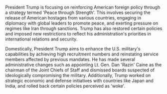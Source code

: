 President Trump is focusing on reinforcing American foreign policy through a strategy termed 'Peace through Strength'. This involves securing the release of American hostages from various countries, engaging in diplomacy with global leaders to promote peace, and exerting pressure on regimes like Iran through sanctions. Trump has also restored certain policies and imposed new restrictions to reflect his administration's priorities in international relations and security.

Domestically, President Trump aims to enhance the U.S. military's capabilities by achieving high recruitment numbers and reinstating service members affected by previous mandates. He has made several administrative changes such as appointing Lt. Gen. Dan 'Razin' Caine as the chairman of the Joint Chiefs of Staff and dismissed boards suspected of ideologically compromising the military. Additionally, Trump worked on strategic economic and defense initiatives with countries like Japan and India, and rolled back certain policies perceived as 'woke'.